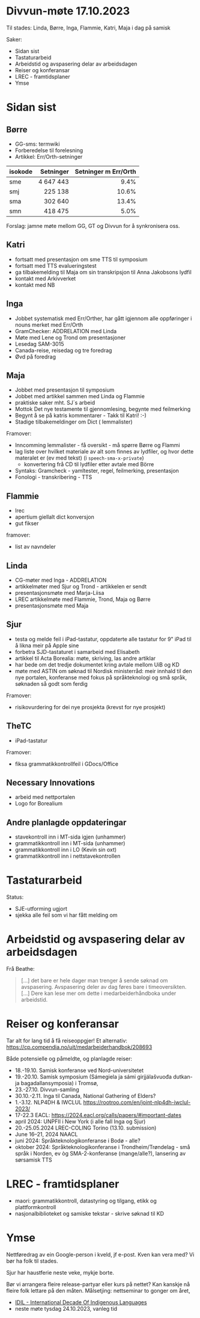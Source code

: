 # Divvun-møte 17.10.2023

Til stades: Linda, Børre, Inga, Flammie, Katri, Maja
i dag på samisk

Saker:

- Sidan sist
- Tastaturarbeid
- Arbeidstid og avspasering delar av arbeidsdagen
- Reiser og konferansar
- LREC - framtidsplaner
- Ymse

# Sidan sist

## Børre

- GG-sms: termwiki
- Forberedelse til forelesning
- Artikkel: Err/Orth-setninger

| isokode | Setninger | Setninger m Err/Orth |
| ------- | --------: | -------------------: |
| sme     | 4 647 443 |                 9.4% |
| smj     |   225 138 |                10.6% |
| sma     |   302 640 |                13.4% |
| smn     |   418 475 |                 5.0% |

Forslag: jamne møte mellom GG, GT og Divvun for å synkronisera oss.

## Katri

- fortsatt med presentasjon om sme TTS til symposium
- fortsatt med TTS evalueringstest
- ga tilbakemelding til Maja om sin transkripsjon til Anna Jakobsons lydfil
- kontakt med Arkivverket
- kontakt med NB

## Inga

- Jobbet systematisk med Err/Orther, har gått igjennom alle oppføringer i nouns merket med Err/Orth
- GramChecker: ADDRELATION med Linda
- Møte med Lene og Trond om presentasjoner
- Lesedag SAM-3015
- Canada-reise, reisedag og tre foredrag
- Øvd på foredrag

## Maja

- Jobbet med presentasjon til symposium
- Jobbet med artikkel sammen med Linda og Flammie
- praktiske saker mht. SJ´s arbeid
- Mottok Det nye testamente til gjennomlesing, begynte med feilmerking
- Begynt å se på katris kommentarer - Takk til Katri! :-)
- Stadige tilbakemeldinger om Dict ( lemmalister)

Framover:

- Inncomming lemmalister - få oversikt - må spørre Børre og Flammi
- lag liste over hvilket materiale av alt som finnes av lydfiler, og hvor dette materalet er (ev med tekst) (i `speech-sma-x-private`)
  - konvertering frå CD til lydfiler etter avtale med Börre
- Syntaks: Gramcheck - yamltester, regel, feilmerking, presentasjon
- Fonologi - transkribering - TTS

## Flammie

- lrec
- apertium giellalt dict konversjon
- gut fikser

framover:

- list av navndeler

## Linda

- CG-møter med Inga - ADDRELATION
- artikkelmøter med Sjur og Trond - artikkelen er sendt
- presentasjonsmøte med Marja-Liisa
- LREC artikkelmøte med Flammie, Trond, Maja og Børre
- presentasjonsmøte med Maja

## Sjur

- testa og melde feil i iPad-tastatur, oppdaterte alle
  tastatur for 9" iPad til å likna meir på Apple sine
- forbetra SJD-tastaturet i samarbeid med Elisabeth
- artikkel til Acta Borealia: møte, skriving, las andre artiklar
- har bede om det tredje dokumentet kring avtale mellom UiB og KD
- møte med ASTIN om søknad til Nordisk ministerråd: meir innhald til den nye portalen, konferanse med fokus på språkteknologi og små språk, søknaden så godt som ferdig

Framover:

- risikovurdering for dei nye prosjekta (krevst for nye prosjekt)

## TheTC

- iPad-tastatur

Framover:

- fiksa grammatikkontrollfeil i GDocs/Office

## Necessary Innovations

- arbeid med nettportalen
- Logo for Borealium

## Andre planlagde oppdateringar

- stavekontroll inn i MT-sida igjen (unhammer)
- grammatikkontroll inn i MT-sida (unhammer)
- grammatikkontroll inn i LO (Kevin sin oxt)
- grammatikkontroll inn i nettstavekontrollen

# Tastaturarbeid

Status:

- SJE-utforming ugjort
- sjekka alle feil som vi har fått melding om

# Arbeidstid og avspasering delar av arbeidsdagen

Frå Beathe:

> [...] det bare er hele dager man trenger å sende søknad om avspasering. Avspasering deler av dag føres bare i timeoversikten. [...] Dere kan lese mer om dette i medarbeiderhåndboka under arbeidstid.

# Reiser og konferansar

Tar alt for lang tid å få reiseoppgjer!
Et alternativ: <https://cp.compendia.no/uit/medarbeiderhandbok/208693>

Både potensielle og påmeldte, og planlagde reiser:

- 18.-19.10. Samisk konferanse ved Nord-universitetet
- 19.-20.10. Samisk symposium (Sámegiela ja sámi girjjálašvuođa dutkan- ja bagadallansymposia) i Tromsø,
- 23.-27.10. Divvun-samling
- 30.10.-2.11. Inga til Canada, National Gathering of Elders?
- 1.-3.12. NLP4DH & IWCLUL <https://rootroo.com/en/joint-nlp4dh-iwclul-2023/>
- 17-22.3 EACL: <https://2024.eacl.org/calls/papers/#important-dates>
- april 2024: UNPFII i New York (i alle fall Inga og Sjur)
- 20.-25.05.2024 LREC-COLING Torino (13.10. submission)
- June 16–21, 2024 NAACL
- juni 2024: Språkteknologikonferanse i Bodø - alle?
- oktober 2024: Språkteknologikonferanse i Trondheim/Trøndelag - små språk i Norden, ev òg SMA-2-konferanse (mange/alle?), lansering av sørsamisk TTS

# LREC - framtidsplaner

- maori: grammatikkontroll, datastyring og tilgang, etikk og plattformkontroll
- nasjonalbiblioteket og samiske tekstar - skrive søknad til KD

# Ymse

Nettføredrag av ein Google-person i kveld, jf e-post. Kven kan vera med? Vi bør ha folk til stades.

Sjur har haustferie neste veke, mykje borte.

Bør vi arrangera fleire release-partyar eller kurs på nettet? Kan kanskje nå fleire folk lettare på den måten. Målsetjing: nettseminar to gonger om året,

- [IDIL - International Decade Of Indigenous Languages](https://fpcc.ca/stories/the-decade-of-indigenous-languages/)
- neste møte tysdag 24.10.2023, vanleg tid
